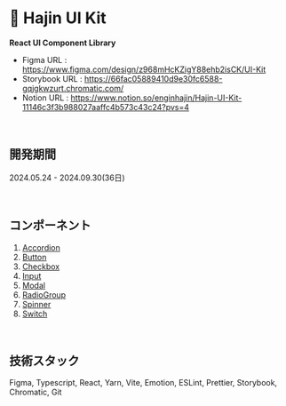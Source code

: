 # 🎨 Hajin UI Kit

**React UI Component Library**
- Figma URL : https://www.figma.com/design/z968mHcKZigY88ehb2isCK/UI-Kit
- Storybook URL : https://66fac05889410d9e30fc6588-gqjgkwzurt.chromatic.com/
- Notion URL : https://www.notion.so/enginhajin/Hajin-UI-Kit-11146c3f3b988027aaffc4b573c43c24?pvs=4

<br/>

## 開発期間 ##
2024.05.24 - 2024.09.30(36日)

<br/>

## コンポーネント ##
1. [Accordion](https://66fac05889410d9e30fc6588-gqjgkwzurt.chromatic.com/?path=/docs/atoms-accordion--docs)
2. [Button](https://66fac05889410d9e30fc6588-gqjgkwzurt.chromatic.com/?path=/docs/atoms-button--docs)
3. [Checkbox](https://66fac05889410d9e30fc6588-gqjgkwzurt.chromatic.com/?path=/docs/atoms-checkbox--docs)
4. [Input](https://66fac05889410d9e30fc6588-gqjgkwzurt.chromatic.com/?path=/docs/atoms-input--docs)
5. [Modal](https://66fac05889410d9e30fc6588-gqjgkwzurt.chromatic.com/?path=/docs/atoms-modal--docs)
6. [RadioGroup](https://66fac05889410d9e30fc6588-gqjgkwzurt.chromatic.com/?path=/docs/atoms-radiogroup--docs)
7. [Spinner](https://66fac05889410d9e30fc6588-gqjgkwzurt.chromatic.com/?path=/docs/atoms-spinner--docs)
8. [Switch](https://66fac05889410d9e30fc6588-gqjgkwzurt.chromatic.com/?path=/docs/atoms-switch--docs)

<br/>

## 技術スタック ##
Figma, Typescript, React, Yarn, Vite, Emotion, ESLint, Prettier, Storybook, Chromatic, Git
